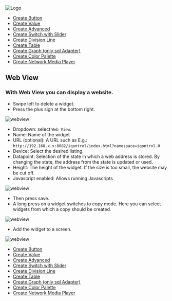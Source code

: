 ![Logo](../../admin/hiob.png)

-   [Create Button](button.md)
-   [Create Value](value.md)
-   [Create Advanced](advanced.md)
-   [Create Switch with Slider](switch_w_slider.md)
-   [Create Division Line](division.md)
-   [Create Table](table.md)
-   [Create Graph (only sql Adapter)](graph.md)
-   [Create Color Palette](color.md)
-   [Create Network Media Player](media_player.md)

## Web View

### With Web View you can display a website.

- Swipe left to delete a widget.
- Press the plus sign at the bottom right.

![webview](img/../../de/img/app_create_division_done.png)

- Dropdown: select `Web View`.
- Name: Name of the widget
- URL (optional): A URL such as E.g.: `http://192.168.x.x:8082/iqontrol/index.html?namespace=iqontrol.0`
- Device: Select the desired listing.
- Datapoint: Selection of the state in which a web address is stored. By changing the state, the address from the state is updated or used.
- Height: The height of the widget. If the size is too small, the website may be cut off.
- Javascript enabled: Allows running Javascripts

![webview](img/../../de/img/app_create_web.png)

- Then press save.
- A long press on a widget switches to copy mode. Here you can select widgets from which a copy should be created.

![webview](img/../../de/img/app_create_web_done.png)

- Add the widget to a screen.

![webview](img/../../de/img/app_create_web_screen.png)

-   [Create Button](button.md)
-   [Create Value](value.md)
-   [Create Advanced](advanced.md)
-   [Create Switch with Slider](switch_w_slider.md)
-   [Create Division Line](division.md)
-   [Create Table](table.md)
-   [Create Graph (only sql Adapter)](graph.md)
-   [Create Color Palette](color.md)
-   [Create Network Media Player](media_player.md)